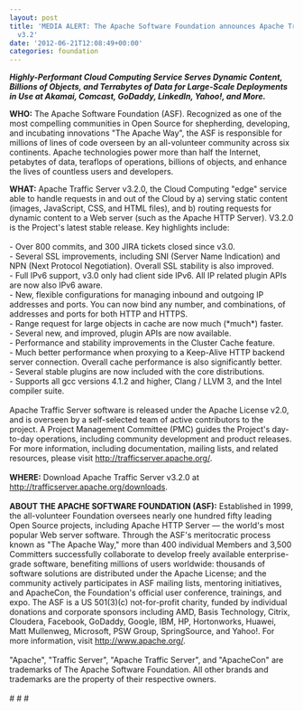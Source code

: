 ```yaml
---
layout: post
title: 'MEDIA ALERT: The Apache Software Foundation announces Apache Traffic Server
  v3.2'
date: '2012-06-21T12:08:49+00:00'
categories: foundation
---
```

<p><b><i>Highly-Performant Cloud Computing Service Serves Dynamic Content, Billions of Objects, and Terrabytes of Data for Large-Scale Deployments in Use at Akamai, Comcast, GoDaddy, LinkedIn, Yahoo!, and More.</i></b></p> 
  <p><b>WHO:</b> The Apache Software Foundation (ASF). Recognized as one of the most compelling communities in Open Source for shepherding, developing, and incubating innovations &quot;The Apache Way&quot;, the ASF is responsible for millions of lines of code overseen by an all-volunteer community across six continents. Apache technologies power more than half the Internet, petabytes of data, teraflops of operations, billions of objects, and enhance the lives of countless users and developers.</p> 
  <div><b>WHAT:</b> Apache Traffic Server v3.2.0, the Cloud Computing &quot;edge&quot; service able to handle requests in and out of the Cloud by a) serving static content (images, JavaScript, CSS, and HTML files), and b) routing requests for dynamic content to a Web server (such as the Apache HTTP Server). V3.2.0 is the Project's latest stable release. Key highlights include:</div> 
  <div><br /></div> 
  <div>- Over 800 commits, and 300 JIRA tickets closed since v3.0.</div> 
  <div>- Several SSL improvements, including SNI (Server Name Indication) and NPN (Next Protocol Negotiation). Overall SSL stability is also improved.</div> 
  <div>- Full IPv6 support, v3.0 only had client side IPv6. All IP related plugin APIs are now also IPv6 aware.</div> 
  <div>- New, flexible configurations for managing inbound and outgoing IP addresses and ports. You can now bind any number, and combinations, of addresses and ports for both HTTP and HTTPS.</div> 
  <div>- Range request for large objects in cache are now much (*much*) faster.</div> 
  <div>- Several new, and improved, plugin APIs are now available.</div> 
  <div>- Performance and stability improvements in the Cluster Cache feature.</div> 
  <div>- Much better performance when proxying to a Keep-Alive HTTP backend server connection. Overall cache performance is also significantly better.</div> 
  <div>- Several stable plugins are now included with the core distributions.</div> 
  <div>- Supports all gcc versions 4.1.2 and higher, Clang / LLVM 3, and the Intel compiler suite.</div> 
  <div><br /></div> 
  <div>Apache Traffic Server software is released under the Apache License v2.0, and is overseen by a self-selected team of active contributors to the project. A Project Management Committee (PMC) guides the Project's day-to-day operations, including community development and product releases. For more information, including documentation, mailing lists, and related resources, please visit <a href="http://trafficserver.apache.org/">http://trafficserver.apache.org/</a>.</div> 
  <div><br /></div> 
  <div><b>WHERE:</b> Download Apache Traffic Server v3.2.0 at <a href="http://trafficserver.apache.org/downloads">http://trafficserver.apache.org/downloads</a>.</div> 
  <div><br /></div> 
  <div><b>ABOUT THE APACHE SOFTWARE FOUNDATION (ASF):</b> Established in 1999, the all-volunteer Foundation oversees nearly one hundred fifty leading Open Source projects, including Apache HTTP Server — the world's most popular Web server software. Through the ASF's meritocratic process known as &quot;The Apache Way,&quot; more than 400 individual Members and 3,500 Committers successfully collaborate to develop freely available enterprise-grade software, benefiting millions of users worldwide: thousands of software solutions are distributed under the Apache License; and the community actively participates in ASF mailing lists, mentoring initiatives, and ApacheCon, the Foundation's official user conference, trainings, and expo. The ASF is a US 501(3)(c) not-for-profit charity, funded by individual donations and corporate sponsors including AMD, Basis Technology, Citrix, Cloudera, Facebook, GoDaddy, Google, IBM, HP, Hortonworks, Huawei, Matt Mullenweg, Microsoft, PSW Group, SpringSource, and Yahoo!. For more information, visit <a href="http://www.apache.org/">http://www.apache.org/</a>.</div> 
  <div><br /></div> 
  <div>&quot;Apache&quot;, &quot;Traffic Server&quot;, &quot;Apache Traffic Server&quot;, and &quot;ApacheCon&quot; are trademarks of The Apache Software Foundation. All other brands and trademarks are the property of their respective owners.</div> 
  <div><br /></div> 
  <div># # #</div>
